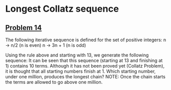 # Longest Collatz sequence
## [Problem 14](https://projecteuler.net/problem=14)
The following iterative sequence is defined for the set of positive integers:
n → n/2 (n is even)
n → 3n + 1 (n is odd)

Using the rule above and starting with 13, we generate the following sequence:
It can be seen that this sequence (starting at 13 and finishing at 1) contains 10 terms. Although it has not been proved yet (Collatz Problem), it is thought that all starting numbers finish at 1.
Which starting number, under one million, produces the longest chain?
NOTE: Once the chain starts the terms are allowed to go above one million.
